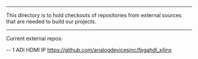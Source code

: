 --------------------------------------------------------------------------------

This directory is to hold checkouts of repositories from external sources that are needed to build our projects.

--------------------------------------------------------------------------------

Current external repos:

-- 1  ADI HDMI IP
https://github.com/analogdevicesinc/fpgahdl_xilinx

